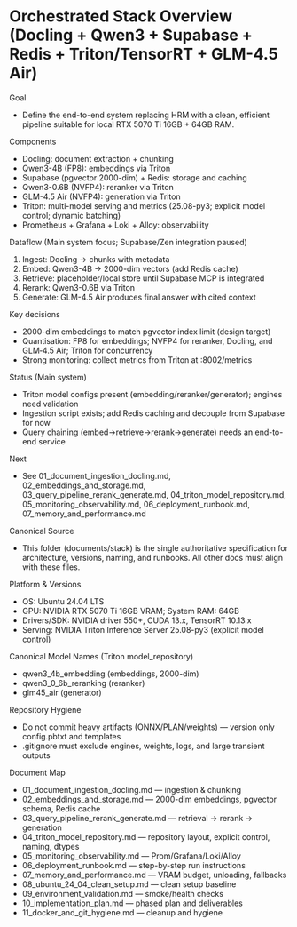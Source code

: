 # Orchestrated Stack Overview (Docling + Qwen3 + Supabase + Redis + Triton/TensorRT + GLM-4.5 Air)


Goal
- Define the end-to-end system replacing HRM with a clean, efficient pipeline suitable for local RTX 5070 Ti 16GB + 64GB RAM.

Components
- Docling: document extraction + chunking
- Qwen3-4B (FP8): embeddings via Triton
- Supabase (pgvector 2000-dim) + Redis: storage and caching
- Qwen3-0.6B (NVFP4): reranker via Triton
- GLM-4.5 Air (NVFP4): generation via Triton
- Triton: multi-model serving and metrics (25.08-py3; explicit model control; dynamic batching)
- Prometheus + Grafana + Loki + Alloy: observability

Dataflow (Main system focus; Supabase/Zen integration paused)
1) Ingest: Docling -> chunks with metadata
2) Embed: Qwen3-4B -> 2000-dim vectors (add Redis cache)
3) Retrieve: placeholder/local store until Supabase MCP is integrated
4) Rerank: Qwen3-0.6B via Triton
5) Generate: GLM-4.5 Air produces final answer with cited context

Key decisions
- 2000-dim embeddings to match pgvector index limit (design target)
- Quantisation: FP8 for embeddings; NVFP4 for reranker, Docling, and GLM‑4.5 Air; Triton for concurrency
- Strong monitoring: collect metrics from Triton at :8002/metrics

Status (Main system)
- Triton model configs present (embedding/reranker/generator); engines need validation
- Ingestion script exists; add Redis caching and decouple from Supabase for now
- Query chaining (embed->retrieve->rerank->generate) needs an end-to-end service

Next
- See 01_document_ingestion_docling.md, 02_embeddings_and_storage.md, 03_query_pipeline_rerank_generate.md, 04_triton_model_repository.md, 05_monitoring_observability.md, 06_deployment_runbook.md, 07_memory_and_performance.md


Canonical Source
- This folder (documents/stack) is the single authoritative specification for architecture, versions, naming, and runbooks. All other docs must align with these files.

Platform & Versions
- OS: Ubuntu 24.04 LTS
- GPU: NVIDIA RTX 5070 Ti 16GB VRAM; System RAM: 64GB
- Drivers/SDK: NVIDIA driver 550+, CUDA 13.x, TensorRT 10.13.x
- Serving: NVIDIA Triton Inference Server 25.08-py3 (explicit model control)

Canonical Model Names (Triton model_repository)
- qwen3_4b_embedding (embeddings, 2000-dim)
- qwen3_0_6b_reranking (reranker)
- glm45_air (generator)

Repository Hygiene
- Do not commit heavy artifacts (ONNX/PLAN/weights) — version only config.pbtxt and templates
- .gitignore must exclude engines, weights, logs, and large transient outputs

Document Map
- 01_document_ingestion_docling.md — ingestion & chunking
- 02_embeddings_and_storage.md — 2000-dim embeddings, pgvector schema, Redis cache
- 03_query_pipeline_rerank_generate.md — retrieval → rerank → generation
- 04_triton_model_repository.md — repository layout, explicit control, naming, dtypes
- 05_monitoring_observability.md — Prom/Grafana/Loki/Alloy
- 06_deployment_runbook.md — step-by-step run instructions
- 07_memory_and_performance.md — VRAM budget, unloading, fallbacks
- 08_ubuntu_24_04_clean_setup.md — clean setup baseline
- 09_environment_validation.md — smoke/health checks
- 10_implementation_plan.md — phased plan and deliverables
- 11_docker_and_git_hygiene.md — cleanup and hygiene

